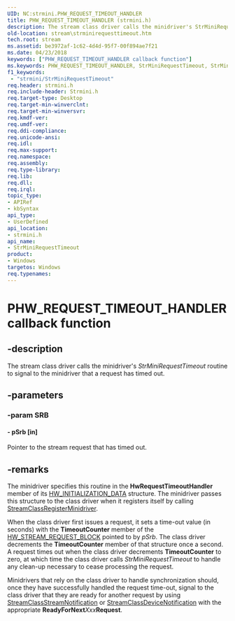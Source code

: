 ```yaml
---
UID: NC:strmini.PHW_REQUEST_TIMEOUT_HANDLER
title: PHW_REQUEST_TIMEOUT_HANDLER (strmini.h)
description: The stream class driver calls the minidriver's StrMiniRequestTimeout routine to signal to the minidriver that a request has timed out.
old-location: stream\strminirequesttimeout.htm
tech.root: stream
ms.assetid: be3972af-1c62-4d4d-95f7-00f894ae7f21
ms.date: 04/23/2018
keywords: ["PHW_REQUEST_TIMEOUT_HANDLER callback function"]
ms.keywords: PHW_REQUEST_TIMEOUT_HANDLER, StrMiniRequestTimeout, StrMiniRequestTimeout routine [Streaming Media Devices], stream.strminirequesttimeout, strmini-routines_74b67060-d244-452f-a5a5-217fd4c65614.xml, strmini/StrMiniRequestTimeout
f1_keywords:
 - "strmini/StrMiniRequestTimeout"
req.header: strmini.h
req.include-header: Strmini.h
req.target-type: Desktop
req.target-min-winverclnt: 
req.target-min-winversvr: 
req.kmdf-ver: 
req.umdf-ver: 
req.ddi-compliance: 
req.unicode-ansi: 
req.idl: 
req.max-support: 
req.namespace: 
req.assembly: 
req.type-library: 
req.lib: 
req.dll: 
req.irql: 
topic_type:
- APIRef
- kbSyntax
api_type:
- UserDefined
api_location:
- strmini.h
api_name:
- StrMiniRequestTimeout
product:
- Windows
targetos: Windows
req.typenames: 
---
```


# PHW_REQUEST_TIMEOUT_HANDLER callback function


## -description


The stream class driver calls the minidriver's <i>StrMiniRequestTimeout</i> routine to signal to the minidriver that a request has timed out.


## -parameters




### -param SRB








#### - pSrb [in]

Pointer to the stream request that has timed out.


## -remarks



The minidriver specifies this routine in the <b>HwRequestTimeoutHandler</b> member of its <a href="https://docs.microsoft.com/windows-hardware/drivers/ddi/strmini/ns-strmini-_hw_initialization_data">HW_INITIALIZATION_DATA</a> structure. The minidriver passes this structure to the class driver when it registers itself by calling <a href="https://docs.microsoft.com/windows-hardware/drivers/ddi/strmini/nf-strmini-streamclassregisteradapter">StreamClassRegisterMinidriver</a>.

When the class driver first issues a request, it sets a time-out value (in seconds) with the <b>TimeoutCounter</b> member of the <a href="https://docs.microsoft.com/windows-hardware/drivers/ddi/strmini/ns-strmini-_hw_stream_request_block">HW_STREAM_REQUEST_BLOCK</a> pointed to by <i>pSrb</i>. The class driver decrements the <b>TimeoutCounter</b> member of that structure once a second. A request times out when the class driver decrements <b>TimeoutCounter</b> to zero, at which time the class driver calls <i>StrMiniRequestTimeout</i> to handle any clean-up necessary to cease processing the request.

Minidrivers that rely on the class driver to handle synchronization should, once they have successfully handled the request time-out, signal to the class driver that they are ready for another request by using <a href="https://docs.microsoft.com/windows-hardware/drivers/ddi/strmini/nf-strmini-streamclassstreamnotification">StreamClassStreamNotification</a> or <a href="https://docs.microsoft.com/windows-hardware/drivers/ddi/strmini/nf-strmini-streamclassdevicenotification">StreamClassDeviceNotification</a> with the appropriate <b>ReadyForNext</b><i>Xxx</i><b>Request</b>.



